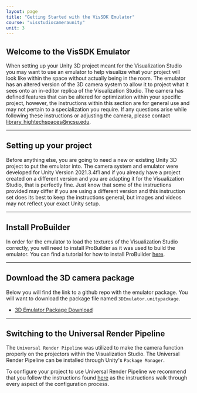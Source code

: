 ```yaml
---
layout: page
title: "Getting Started with the VisSDK Emulator"
course: "visstudiocameraunity"
unit: 3
---
```


## Welcome to the VisSDK Emulator

When setting up your Unity 3D project meant for the Visualization Studio you may want to use an emulator to help visualize what your project will look like within the space without actually being in the room. The emulator has an altered version of the 3D camera system to allow it to project what it sees onto an in-editor replica of the Visualization Studio. The camera has defined features that can be altered for optimization within your specific project, however, the instructions within this section are for general use and may not pertain to a specialization you require. If any questions arise while following these instructions or adjusting the camera, please contact library_hightechspaces@ncsu.edu.

---

## Setting up your project

Before anything else, you are going to need a new or existing Unity 3D project to put the emulator into. The camera system and emulator were developed for Unity Version 2021.3.4f1 and if you already have a project created on a different version and you are adapting it for the Visualization Studio, that is perfectly fine. Just know that some of the instructions provided may differ if you are using a different version and this instruction set does its best to keep the instructions general, but images and videos may not reflect your exact Unity setup.

---

## Install ProBuilder

In order for the emulator to load the textures of the Visualization Studio correctly, you will need to install ProBuilder as it was used to build the emulator. You can find a tutorial for how to install ProBuilder [here](https://docs.unity3d.com/Packages/com.unity.probuilder@4.0/manual/installing.html).

---

## Download the 3D camera package

Below you will find the link to a github repo with the emulator package. You will want to download the package file named ```3DEmulator.unitypackage```.

* [3D Emulator Package Download](go.ncsu.edu/vissdkunitygithub_emulator)

---

## Switching to the Universal Render Pipeline

The ```Universal Render Pipeline``` was utilized to make the camera function properly on the projectors within the Visualization Studio. The Universal Render Pipeline can be installed through Unity's ```Package Manager```.

To configure your project to use Universal Render Pipeline we recommend that you follow the instructions found [here](https://www.tomstephensondeveloper.co.uk/post/unity-universal-render-pipeline-urp-initial-setup) as the instructions walk through every aspect of the configuration process.
